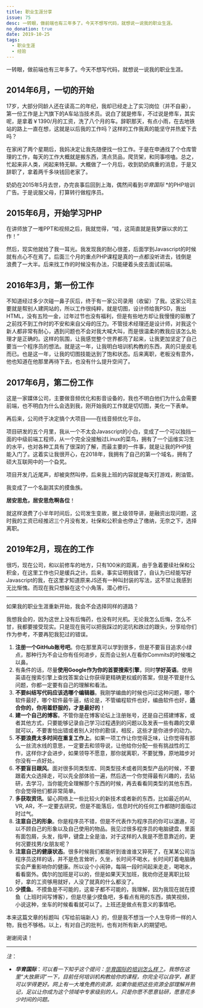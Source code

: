 ```yaml
---
title: 职业生涯分享
issue: 75
desc: 一转眼，做前端也有三年多了。今天不想写代码，就想说一说我的职业生涯。
no_donation: true
date: 2019-10-25
tags: 
  - 职业生涯
  - 经验
---
```


一转眼，做前端也有三年多了。今天不想写代码，就想说一说我的职业生涯。

## 2014年6月，一切的开始

17岁，大部分同龄人还在读高二的年纪，我却已经走上了实习岗位（并不自豪），第一份工作是上汽旗下的A车站当技术员。说白了就是修车，不过说是修车，其实呢，是拿着￥1390/月的工资，洗了八个月的车。辞职那天，有点小雨，在去地铁站的路上一直在想，这就是以后我的工作吗？这样的工作我真的能坚守并热爱下去吗？

在家闲了两个星期后，我妈决定让我先随便找一份工作。于是在申通找了个仓库管理的工作，每天的工作大概就是搬东西，清点货品，爬货架，和同事唠嗑。总之，忙起来非人类，闲起来特无聊。大概做了一个月后，收到奶奶病重的消息，于是又辞职了，拿着两千多块钱回老家了。

奶奶在2015年5月去世，办完丧事后回到上海，偶然间看到*华育国际* *的PHP培训广告。于是说服父母，打算转行做程序员。

## 2015年6月，开始学习PHP

在讲师放了一堆PPT和视频之后，我就觉得，“哇，这简直就是我梦寐以求的工作！”

然后，现实他就给了我一耳光。我发现我的耐心很差，后面学到Javascript的时候就有点心不在焉了。后面三个月的重点PHP课程是真的一点都没听进去，钱倒是浪费了一大半。后来找工作的时候没有办法，只能硬着头皮去面试前端。

## 2016年3月，第一份工作

不知道经过多少次碰一鼻子灰后，终于有一家公司录用（收留）了我。这家公司主要就是帮别人建网站的，所以工作很纯粹，就是切图，设计师给我PSD，我出HTML，没有五险一金，过年过节也没有福利，但是有些地方却让我慢慢的驱散了之前找不到工作时的不安和来自父母的压力。不管技术经理还是设计师，对我这个新人都非常有耐心，遇到问题也不会对我大喊大叫，而是很温柔的教我应该怎么处理才是正确的。这样的氛围，让我感觉整个世界都亮了起来，让我更加坚定了自己要当一个程序员的想法。就是这一年，让我明白培训机构教的东西，真的只是皮毛而已。也是这一年，让我的切图技能达到了饱和状态。后来离职，老板没有意外，他也知道在他那里再待下去，也没有什么提升空间了。

## 2017年6月，第二份工作

这是一家媒体公司，主要做音频优化和影音设备的，我也不明白他们为什么会需要前端，也不明白为什么会选到我，刚开始我的工作就是切切图，美化一下表单。

再后来，公司终于决定搞个大项目——在线音频优化平台。

项目研发的五个月里，我从一个不太会Javascript的小白，变成了一个可以独挡一面的中级前端工程师，从一个完全没接触过Linux的菜鸟，拥有了一个运维实习生的水平，也对各种工具有了很深的了解，而最主要的一件事，就是让我的PHP技能入门了。这着实让我很开心，在2018年，我拥有了自己的第一个域名，拥有了硕大互联网中的一个旮旯。

项目开发几近尾声，却被突然叫停，后来我上班的内容就是每天打游戏，刷油管。

我变成了一个名副其实的摸鱼族。

**居安思危，居安思危啊各位**！

就这样浪费了小半年时间后，公司发生变故，据上级领导讲，是融资出现问题，这时我的工资已经推迟三个月没有发，社保和公积金也停止了缴纳，无奈之下，选择离职。

## 2019年2月，现在的工作

很巧，现在公司，和以前修车的地方，只有100米的距离，由于急着要续社保和公积金，在这里工作也只是缓兵之计。后来，事实证明我错了，自认为已经能写好Javascript的我，在这里才知道原来JS还有一种叫封装的写法，这不禁让我感到无比惭愧。而现在我只想躲在这个小角落，潜心修行。

<hr>

如果我的职业生涯重新开始，我会不会选择同样的道路？

我想我会的，因为这世上没有后悔药，也没有时光机。无论我怎么后悔，怎么不甘，我都要接受现实。只是现在我可以把我踩过的泥坑和跌过的跟头，分享给你们作为参考，不要再犯我犯过的错误。

1. **注册一个GitHub账号吧**。你在那里真可以学到很多，但是不要盲目追求小绿点，那种行为不会让你有任何进步，反而会让别人在看你Commits的时候嗤之以鼻。
2. 有条件的话，尽量**使用Google作为你的首要搜索引擎**，同时**学好英语**。使用英语在搜索引擎上查找答案会让你获得更精确更权威的答案，但是不管是什么问题，你都一定要有自己的理解和看法。
3. **不要纠结写代码应该选哪个编辑器**。我刚学编曲的时候也问过这种问题，哪个软件最好，哪个软件最牛逼，结论是，不管编程软件也好，编曲软件也好，**适合你的，你用着舒服的，才是最好的**！
4. **建一个自己的博客**。不管你是在博客论坛上注册账号，还是自己搭建博客，或者其他方式，只要能够记录自己学习过程遇到的问题以及发表一些有趣的文章就可以，不要害怕出错或者别人对你的勘误，相反，这些才是你进步的动力。
5. **不要浪费太多时间在重复工作上**。如果一项工作让你觉得乏味，让你觉得有那么一丝流水线的意思，一定要去和领导说，让他给你分配一些有挑战性的工作，这样你才会进步，如果领导不愿意，那你就离职，不要犹豫，原地踏步对你没有一点好处。
6. **不要盲目跟风**。面对很多同类型库、同类型技术或者同类型产品的时候，不要跟着大众选择走，可以先全部体验一遍，然后选一个你觉得最有兴趣的，去钻研，去学习，当你能完全理解那个东西的时候，再去看看同类型的其他东西，你会觉得他们都非常简单。
7. **多获取资讯**。留心网络上一些比较火的新技术或者新的东西，比如最近的AI, VR, AR，不一定要去研究，但是不能落后，信息时代的任何工作都随时面临过时过气。
8. **注意自己的形象**。你是程序员不错，但是不代表作为程序员的你可以邋遢，可以不顾自己的形象以及自己使用的物品。我见过很多程序员的电脑键盘，里面有面包屑，头发，指甲，键盘上全是油，对于这样的人我是不愿意靠近的，更何况要找男/女朋友呢？
9. **注意自己的健康状态**。很多时候我们都能听到谁谁谁又猝死了，在某某公司当程序员这样的话，并不是危言耸听，久坐，长时间不喝水，长时间盯着电脑确实会严重影响你的健康。所以设个小闹钟，每隔一段时间起来走走，喝喝水，看看窗外。偶尔的加班是可以的，但是如果天天加班，我劝你还是离职比较好，拿的工资够用就好，人没了就真的什么都没了。
10. **少摸鱼**。不摸鱼是不可能的，这辈子都不可能的，我理解，因为我现在就在摸鱼（上班时间写博客），但是尽量少摸鱼吧，多看点有用的东西，搞笑视频，小说这种，坐车的时候看看就可以了。上班还是做点有意义的事情吧。



本来这篇文章的标题叫《写给前端新人》的，但是我不想当一个人生导师一样的人物，我也不够格。以上，有对自己的批判，也有对所有新人的期望吧。

谢谢阅读！

<hr>

*注*：

- ***华育国际***：*可以看一下知乎这个提问：[华育国际的培训怎么样？](https://www.zhihu.com/question/31654838)。我想在这里“大放厥词”一下，目前任何培训机构教给你的课程，你完全可以自学，甚至可以学得更好。网上有一大堆免费的资源，如果你能把这些资源全部理解并熟记，足以让你成为这个领域中专家级别的人。只是你愿不愿意钻研，愿意花多少时间的问题。*
